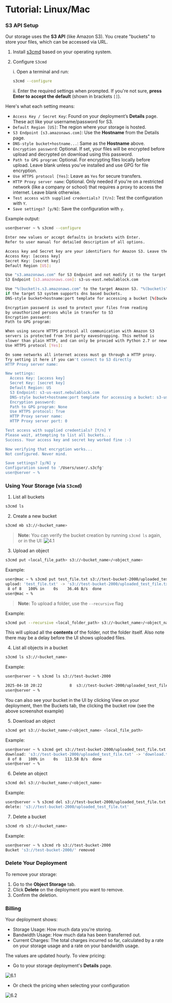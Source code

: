 # Tutorial: Linux/Mac

### S3 API Setup 

Our storage uses the **S3 API** (like Amazon S3). You create "buckets" to store your files, which can be accessed via URL. 

1. Install [s3cmd](https://s3tools.org/s3cmd) based on your operating system.

2. Configure `S3cmd`

    i. Open a terminal and run:
    ```bash
    s3cmd --configure
    ```
    ii. Enter the required settings when prompted. If you're not sure, **press Enter to accept the default** (shown in brackets `[]`). 

Here's what each setting means: 

- `Access Key / Secret Key`: Found on your deployment’s **Details** page. These act like your username/password for S3.
- `Default Region [US]`: The region where your storage is hosted.
- `S3 Endpoint [s3.amazonaws.com]`: Use the **Hostname** from the Details page. 
- `DNS-style bucket+hostname...`: Same as the **Hostname** above. 
- `Encryption password`: Optional. If set, your files will be encrypted before upload and decrypted on download using this password. 
- `Path to GPG program`: Optional. For encrypting files locally before upload. Leave blank unless you’ve installed and use GPG for file encryption.
- `Use HTTPS protocol [Yes]`: Leave as `Yes` for secure transfers. 
- `HTTP Proxy server name`: Optional. Only needed if you're on a restricted network (like a company or school) that requires a proxy to access the internet. Leave blank otherwise.
- `Test access with supplied credentials? [Y/n]`: Test the configuration with `Y`. 
- `Save settings? [y/N]`: Save the configuration with `y`.

Example output: 
```bash
user@server ~ % s3cmd --configure

Enter new values or accept defaults in brackets with Enter.
Refer to user manual for detailed description of all options.

Access key and Secret key are your identifiers for Amazon S3. Leave them empty for using the env variables.
Access Key: [access key]
Secret Key: [secret key]
Default Region [US]: 

Use "s3.amazonaws.com" for S3 Endpoint and not modify it to the target Amazon S3.
S3 Endpoint [s3.amazonaws.com]: s3-us-east.nebulablock.com

Use "%(bucket)s.s3.amazonaws.com" to the target Amazon S3. "%(bucket)s" and "%(location)s" vars can be used
if the target S3 system supports dns based buckets.
DNS-style bucket+hostname:port template for accessing a bucket [%(bucket)s.s3.amazonaws.com]: s3-us-east.nebulablock.com

Encryption password is used to protect your files from reading
by unauthorized persons while in transfer to S3
Encryption password: 
Path to GPG program: 

When using secure HTTPS protocol all communication with Amazon S3
servers is protected from 3rd party eavesdropping. This method is
slower than plain HTTP, and can only be proxied with Python 2.7 or newer
Use HTTPS protocol [Yes]: 

On some networks all internet access must go through a HTTP proxy.
Try setting it here if you can't connect to S3 directly
HTTP Proxy server name: 

New settings:
  Access Key: [access key]
  Secret Key: [secret key]
  Default Region: US
  S3 Endpoint: s3-us-east.nebulablock.com
  DNS-style bucket+hostname:port template for accessing a bucket: s3-us-east.nebulablock.com
  Encryption password: 
  Path to GPG program: None
  Use HTTPS protocol: True
  HTTP Proxy server name: 
  HTTP Proxy server port: 0

Test access with supplied credentials? [Y/n] Y
Please wait, attempting to list all buckets...
Success. Your access key and secret key worked fine :-)

Now verifying that encryption works...
Not configured. Never mind.

Save settings? [y/N] y
Configuration saved to '/Users/user/.s3cfg'
user@server ~ % 
```

### Using Your Storage (via `S3cmd`)

1. List all buckets 

```bash
s3cmd ls
```

2. Create a new bucket 

```bash
s3cmd mb s3://<bucket_name>
```

> **Note:** You can verify the bucket creation by running `s3cmd ls` again, or in the UI:
>![4.1](../../assets/images/storage_linux_tutorial/4.png)

3. Upload an object 

```bash
s3cmd put <local_file_path> s3://<bucket_name>/<object_name>
```

Example:  
```bash
user@mac ~ % s3cmd put test_file.txt s3://test-bucket-2000/uploaded_test_file.txt
upload: 'test_file.txt' -> 's3://test-bucket-2000/uploaded_test_file.txt'  [1 of 1]
 8 of 8   100% in    0s    36.46 B/s  done
user@mac ~ % 
```

> **Note:** To upload a folder, use the `--recursive` flag

Example: 

```bash
s3cmd put --recursive <local_folder_path> s3://<bucket_name>/<object_name>`).
```

This will upload all the **contents** of the folder, not the folder itself. Also note there may be a delay before the UI shows uploaded files. 

4. List all objects in a bucket 

```bash
s3cmd ls s3://<bucket_name>
```

Example: 
```bash
user@server ~ % s3cmd ls s3://test-bucket-2000                                      

2025-04-10 20:22            8  s3://test-bucket-2000/uploaded_test_file.txt
user@server ~ % 
```

You can also see your bucket in the UI by clicking View on your deployment, then the Buckets tab, the clicking the bucket row (see the above screenshot example)  

5. Download an object 

```bash
s3cmd get s3://<bucket_name>/<object_name> <local_file_path>
```

Example: 

```bash
user@server ~ % s3cmd get s3://test-bucket-2000/uploaded_test_file.txt download.txt     
download: 's3://test-bucket-2000/uploaded_test_file.txt' -> 'download.txt'  [1 of 1]
 8 of 8   100% in    0s   113.58 B/s  done
user@server ~ % 
```
6. Delete an object 

```bash
s3cmd del s3://<bucket_name>/<object_name>
```

Example:
```bash
user@server ~ % s3cmd del s3://test-bucket-2000/uploaded_test_file.txt          
delete: 's3://test-bucket-2000/uploaded_test_file.txt'
```

7. Delete a bucket 

```bash
s3cmd rb s3://<bucket_name>
```

Example:  
```bash
user@server ~ % s3cmd rb s3://test-bucket-2000                       
Bucket 's3://test-bucket-2000/' removed
```

### Delete Your Deployment

To remove your storage:
1. Go to the **Object Storage** tab.
2. Click **Delete** on the deployment you want to remove. 
3. Confirm the deletion. 

### Billing 

Your deployment shows: 

- Storage Usage: How much data you're storing.
- Bandwidth Usage: How much data has been transferred out. 
- Current Charges: The total charges incurred so far, calculated by a rate on your storage usage and a rate on your bandwidth usage. 

The values are updated hourly. To view pricing: 
- Go to your storage deployment's **Details** page. 

![6.1](../../assets/images/storage_linux_tutorial/5.png)

- Or check the pricing when selecting your configuration

![6.2](../../assets/images/storage_linux_tutorial/6.png)